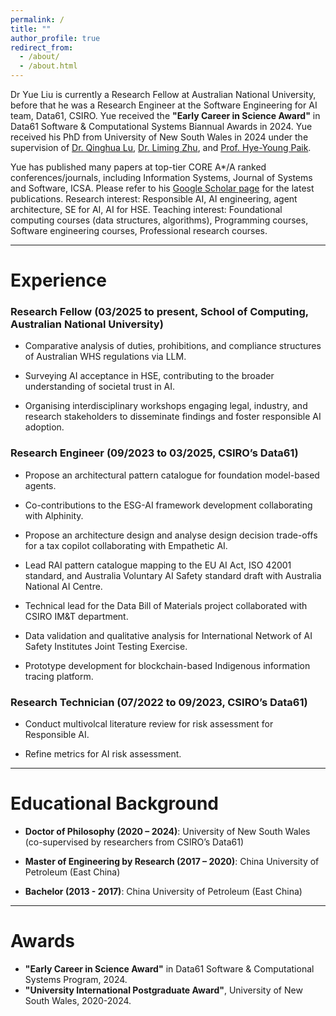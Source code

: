 ```yaml
---
permalink: /
title: ""
author_profile: true
redirect_from: 
  - /about/
  - /about.html
---
```




Dr Yue Liu is currently a Research Fellow at Australian National University, before that he was a Research Engineer at the Software Engineering for AI team, Data61, CSIRO. Yue received the **"Early Career in Science Award"** in Data61 Software & Computational Systems Biannual Awards in 2024. Yue received his PhD from University of New South Wales in 2024 under the supervision of [Dr. Qinghua Lu](https://people.csiro.au/L/Q/Qinghua-Lu), [Dr. Liming Zhu](https://people.csiro.au/Z/L/Liming-Zhu), and [Prof. Hye-Young Paik](https://helen-paik.net/). 

Yue has published many papers at top-tier CORE A*/A ranked conferences/journals, including Information Systems, Journal of Systems and Software, ICSA. Please refer to his [Google Scholar page](https://scholar.google.com.au/citations?user=cG34KO4AAAAJ) for the latest publications.
Research interest: Responsible AI, AI engineering, agent architecture, SE for AI, AI for HSE.
Teaching interest: Foundational computing courses (data structures, algorithms), Programming courses, Software engineering courses, Professional research courses.

***

# Experience

###  Research Fellow (03/2025 to present, School of Computing, Australian National University)

* Comparative analysis of duties, prohibitions, and compliance structures of Australian WHS regulations via LLM.
  
* Surveying AI acceptance in HSE, contributing to the broader understanding of societal trust in AI.
  
* Organising interdisciplinary workshops engaging legal, industry, and research stakeholders to disseminate findings and foster responsible AI adoption.

###  Research Engineer (09/2023 to 03/2025, CSIRO’s Data61)

* Propose an architectural pattern catalogue for foundation model-based agents.

* Co-contributions to the ESG-AI framework development collaborating with Alphinity.

* Propose an architecture design and analyse design decision trade-offs for a tax copilot collaborating with Empathetic AI.

* Lead RAI pattern catalogue mapping to the EU AI Act, ISO 42001 standard, and Australia Voluntary AI Safety standard draft with Australia National AI Centre.

* Technical lead for the Data Bill of Materials project collaborated with CSIRO IM&T department.

* Data validation and qualitative analysis for International Network of AI Safety Institutes Joint Testing Exercise.

* Prototype development for blockchain-based Indigenous information tracing platform.


###   Research Technician (07/2022 to 09/2023, CSIRO’s Data61)

* Conduct multivolcal literature review for risk assessment for Responsible AI.

* Refine metrics for AI risk assessment.


***

# Educational Background

* **Doctor of Philosophy (2020 – 2024)**:               University of New South Wales (co-supervised by researchers from CSIRO’s Data61)

<!--* **Major**:                    Computer Science and Engineering

* **Supervisors**:              Dr. Qinghua Lu, Dr. Liming Zhu, Dr. Hye-Young Paik

* **Research topic**:           Software Architecture for Governance-Driven Blockchain Systems -->

* **Master of Engineering by Research (2017 – 2020)**:               China University of Petroleum (East China)  

<!--* **Major**:                    Software Engineering -->


* **Bachelor (2013 - 2017)**:               China University of Petroleum (East China)

<!--* **Major**:                    Computer Science and Technology; English (double major) -->

***

# Awards

* **"Early Career in Science Award"** in Data61 Software & Computational Systems Program, 2024.
* **"University International Postgraduate Award"**, University of New South Wales, 2020-2024.

